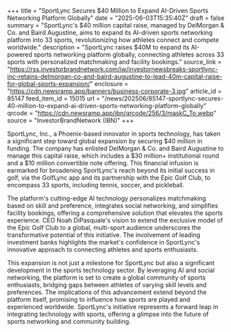 +++
title = "SportLync Secures $40 Million to Expand AI-Driven Sports Networking Platform Globally"
date = "2025-06-03T15:35:40Z"
draft = false
summary = "SportLync's $40 million capital raise, managed by DelMorgan & Co. and Baird Augustine, aims to expand its AI-driven sports networking platform into 33 sports, revolutionizing how athletes connect and compete worldwide."
description = "SportLync raises $40M to expand its AI-powered sports networking platform globally, connecting athletes across 33 sports with personalized matchmaking and facility bookings."
source_link = "https://rss.investorbrandnetwork.com/iw/investornewsbreaks-sportlync-inc-retains-delmorgan-co-and-baird-augustine-to-lead-40m-capital-raise-for-global-sports-expansion/"
enclosure = "https://cdn.newsramp.app/banners/business-corporate-3.jpg"
article_id = 85147
feed_item_id = 15015
url = "/news/202506/85147-sportlync-secures-40-million-to-expand-ai-driven-sports-networking-platform-globally"
qrcode = "https://cdn.newsramp.app/ibn/qrcode/256/3/maskC_To.webp"
source = "InvestorBrandNetwork (IBN)"
+++

<p>SportLync, Inc., a Phoenix-based innovator in sports technology, has taken a significant step toward global expansion by securing $40 million in funding. The company has enlisted DelMorgan & Co. and Baird Augustine to manage this capital raise, which includes a $30 million+ institutional round and a $10 million convertible note offering. This financial infusion is earmarked for broadening SportLync's reach beyond its initial success in golf, via the GolfLync app and its partnership with the Epic Golf Club, to encompass 33 sports, including tennis, soccer, and pickleball.</p><p>The platform's cutting-edge AI technology personalizes matchmaking based on skill and preference, integrates social networking, and simplifies facility bookings, offering a comprehensive solution that elevates the sports experience. CEO Noah DiPasquale's vision to extend the exclusive model of the Epic Golf Club to a global, multi-sport audience underscores the transformative potential of this initiative. The involvement of leading investment banks highlights the market's confidence in SportLync's innovative approach to connecting athletes and sports enthusiasts.</p><p>This expansion is not just a milestone for SportLync but also a significant development in the sports technology sector. By leveraging AI and social networking, the platform is set to create a global community of sports enthusiasts, bridging gaps between athletes of varying skill levels and preferences. The implications of this advancement extend beyond the platform itself, promising to influence how sports are played and experienced worldwide. SportLync's initiative represents a forward leap in integrating technology with sports, offering a glimpse into the future of sports networking and community building.</p>